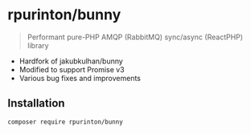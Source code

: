 # rpurinton/bunny

> Performant pure-PHP AMQP (RabbitMQ) sync/async (ReactPHP) library

- Hardfork of jakubkulhan/bunny
- Modified to support Promise v3
- Various bug fixes and improvements

## Installation

```bash
composer require rpurinton/bunny
```

